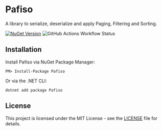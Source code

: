 # Pafiso
A library to serialize, deserialize and apply Paging, Filtering and Sorting.

[![NuGet Version](https://img.shields.io/nuget/v/Pafiso.svg)](https://www.nuget.org/packages/Pafiso/)
![GitHub Actions Workflow Status](https://img.shields.io/github/actions/workflow/status/fuji97/pafiso/deploy-package.yml)

## Installation
Install Pafiso via NuGet Package Manager:
```
PM> Install-Package Pafiso
```
Or via the .NET CLI:
```
dotnet add package Pafiso
```

## License
This project is licensed under the MIT License - see the [LICENSE](LICENSE) file for details.

